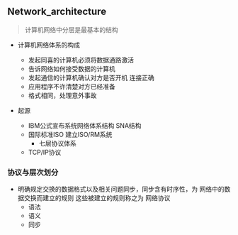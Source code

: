## Network_architecture
> 计算机网络中分层是最基本的结构

* 计算机网络体系的构成
  * 发起同喜的计算机必须将数据通路激活
  * 告诉网络如何接受数据的计算机
  * 发起通信的计算机确认对方是否开机 连接正确
  * 应用程序不许清楚对方已经准备
  * 格式相同，处理意外事故
  
* 起源
  * IBM公式宣布系统网络体系结构 SNA结构 
  * 国际标准ISO 建立ISO/RM系统
     * 七层协议体系
   * TCP/IP协议
  

### 协议与层次划分

* 明确规定交换的数据格式以及相关问题同步，同步含有时序性，为 网络中的数据交换而建立的规则
  这些被建立的规则称之为 网络协议
  * 语法
  * 语义
  * 同步
  
